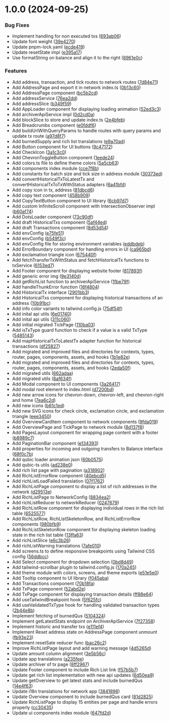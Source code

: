 # 1.0.0 (2024-09-25)


### Bug Fixes

* Implement handling for non executed txs ([693ab06](https://github.com/alexmf91/explorer-frontend/commit/693ab0661e45312d298c3fb4659695fa3db4021b))
* Update font weight ([39e4270](https://github.com/alexmf91/explorer-frontend/commit/39e4270af0882c0cf7334be39551eb0610fefd54))
* Update pnpm-lock.yaml ([ecde419](https://github.com/alexmf91/explorer-frontend/commit/ecde4198cc9656d713139c1a0202cf018ea36ed7))
* Update resetState impl ([e395a17](https://github.com/alexmf91/explorer-frontend/commit/e395a17a0b5b67b91cc211590f134fd1d4ae04fe))
* Use formatString on balance and align it to the right ([8961e0c](https://github.com/alexmf91/explorer-frontend/commit/8961e0cbbe63517513c980e93dfcbf5a3d7d5fe0))


### Features

* Add address, transaction, and tick routes to network routes ([7d84e71](https://github.com/alexmf91/explorer-frontend/commit/7d84e71bd21b0d59df692165545921e9eb34ee75))
* Add AddressPage and export it in network index.ts ([0b13c60](https://github.com/alexmf91/explorer-frontend/commit/0b13c60acd2647e659ca98a26545acb188da945d))
* Add AddressPage component ([bc5b2cd](https://github.com/alexmf91/explorer-frontend/commit/bc5b2cdb9a5f820dfa76420cc0e4062db96994eb))
* Add addressService ([76ea2dd](https://github.com/alexmf91/explorer-frontend/commit/76ea2dd383ee65dfa25046a1e06cbbe9cfd04bbe))
* Add addressSlice ([b349f59](https://github.com/alexmf91/explorer-frontend/commit/b349f59d990cd88c23074b2333d939bb9982aa1a))
* Add AppLoader component for displaying loading animation ([52ed3c3](https://github.com/alexmf91/explorer-frontend/commit/52ed3c33aaab234a898b5c37ad2a90329941a217))
* Add archiverApiService impl ([0d2cd0a](https://github.com/alexmf91/explorer-frontend/commit/0d2cd0a50795ae8ace77c390ebc6ec7e6d645993))
* Add blockSlice to store and update index.ts ([2e4bfeb](https://github.com/alexmf91/explorer-frontend/commit/2e4bfebdb9716c6a972a57029cbc1f8d1504c7fa))
* Add Breadcrumbs component ([e0fddf6](https://github.com/alexmf91/explorer-frontend/commit/e0fddf68d68f4fe70761c839cbddf4f4136ddcd6))
* Add buildUrlWithQueryParams to handle routes with query params and update tx route ([a97d8f7](https://github.com/alexmf91/explorer-frontend/commit/a97d8f7e0be8d815c25576929430d36b27afaafe))
* Add burnedSupply and rich list translations ([e9a70ad](https://github.com/alexmf91/explorer-frontend/commit/e9a70ad1a171bd0869822d95b133ef8d335f5c76))
* Add Button component for UI buttons ([9c47172](https://github.com/alexmf91/explorer-frontend/commit/9c47172a01653598da6c9d618a5991045f8779cc))
* Add CheckIcon ([3a1c3c0](https://github.com/alexmf91/explorer-frontend/commit/3a1c3c003435b26f2afbafa9801934583a0a0c5a))
* Add ChevronToggleButton component ([1eede24](https://github.com/alexmf91/explorer-frontend/commit/1eede24d46155f81bc0bf42c686415fc3543f97e))
* Add colors.ts file to define theme colors ([5a5cb63](https://github.com/alexmf91/explorer-frontend/commit/5a5cb636f727ea387b03982490aaa1a71ddf26d6))
* Add components index module ([cce7f8b](https://github.com/alexmf91/explorer-frontend/commit/cce7f8bdf5b6bee16eaeda94847d00be4068bfce))
* Add constants for batch size and tick size in address module ([30373ed](https://github.com/alexmf91/explorer-frontend/commit/30373edf13100b552abaae35db34656d10f4dacd))
* Add convertHistoricalTxToLatestTx and convertHistoricalTxToTxWithStatus adapters ([6a41bfd](https://github.com/alexmf91/explorer-frontend/commit/6a41bfdf86494b19811affa8995c9a4dd393f822))
* Add copy icon in tx, address ([81dbcd6](https://github.com/alexmf91/explorer-frontend/commit/81dbcd638e2468b102aef80f8698b21203639585))
* Add copy text component ([458b909](https://github.com/alexmf91/explorer-frontend/commit/458b9097e8cbf185cc44f4cca20cee3f5247c782))
* Add CopyTextButton component to UI library ([6cb97d7](https://github.com/alexmf91/explorer-frontend/commit/6cb97d773fdedf45e2e62c2b0860cc11c26b1ad5))
* Add custom InfiniteScroll component with IntersectionObserver impl ([b60af74](https://github.com/alexmf91/explorer-frontend/commit/b60af74b4df94efe6963f3ce85fe3e706cd4900c))
* Add DotsLoader component ([73c90df](https://github.com/alexmf91/explorer-frontend/commit/73c90dfd135d1bf687c6bf8a504f80ddcd4c0138))
* Add draft HistoricalTxs component ([5af44ed](https://github.com/alexmf91/explorer-frontend/commit/5af44eda587d99fdcbf3310aa24971a5d98aa16d))
* Add draft Transactions component ([8d53d54](https://github.com/alexmf91/explorer-frontend/commit/8d53d5402147fd08709f62ac76d83d85a51dc2d8))
* Add envConfig ([e75fe51](https://github.com/alexmf91/explorer-frontend/commit/e75fe518cf2933ee3c3c22b266e2273b16a0b879))
* Add envConfig ([b549f3c](https://github.com/alexmf91/explorer-frontend/commit/b549f3c7618e6f94c6562540f3504c4b9eb3ad7b))
* Add envConfig file for storing environment variables ([eddbdeb](https://github.com/alexmf91/explorer-frontend/commit/eddbdeb2e92994d88407e836db3b84b87207e4ca))
* Add ErrorBoundary component for handling errors in UI ([ca965bd](https://github.com/alexmf91/explorer-frontend/commit/ca965bda93bd14a36ba6c0f3ddd2d19fbdc1d0dc))
* Add exclamation triangle icon ([675440f](https://github.com/alexmf91/explorer-frontend/commit/675440fcfb2772fbf34943ec6ed432eb012e47de))
* Add fetchTransferTxWithStatus and fetchHistoricalTx functions to txService ([6153ed7](https://github.com/alexmf91/explorer-frontend/commit/6153ed791bf8e186dba4f14df704d55dc057c754))
* Add Footer component for displaying website footer ([817893f](https://github.com/alexmf91/explorer-frontend/commit/817893f3eb958e2cde8f29597a637659e89f0067))
* Add generic error img ([9e3140d](https://github.com/alexmf91/explorer-frontend/commit/9e3140d92b248f0bc9afac8651af6cf01dbc8fe5))
* Add getRichList function to archiverApiService ([1fbe79f](https://github.com/alexmf91/explorer-frontend/commit/1fbe79fff7c9d34b3718fc996a523e345765fd9a))
* Add handleThunkError function ([16f4804](https://github.com/alexmf91/explorer-frontend/commit/16f4804b6bb98a1da87e79f4053d0caedea1ac1a))
* Add HistoricalTx interface ([2901bb3](https://github.com/alexmf91/explorer-frontend/commit/2901bb3b175269940f90d1da8dc677bdc00e0d41))
* Add HistoricalTxs component for displaying historical transactions of an address ([10b91bc](https://github.com/alexmf91/explorer-frontend/commit/10b91bcb01b943d99b7f9fe1d3e2e52b4e848c48))
* Add info color variants to tailwind.config.js ([75df54f](https://github.com/alexmf91/explorer-frontend/commit/75df54fe3c8b20402bec37e8e0ffa3022f9db9ec))
* Add inital api utils ([6e01740](https://github.com/alexmf91/explorer-frontend/commit/6e017405e50d542ab8ee3ee8581144a9745c9334))
* Add inital api utils ([311c060](https://github.com/alexmf91/explorer-frontend/commit/311c06076a17419872943dec684ed377212f3000))
* Add initial migrated TickPage ([110ba03](https://github.com/alexmf91/explorer-frontend/commit/110ba0396018b8a82ac628fdd3cca7d3d759c5ba))
* Add isTxType guard function to check if a value is a valid TxType ([5485143](https://github.com/alexmf91/explorer-frontend/commit/5485143c64b99cd29ef75e05156ac338b6f1aa9e))
* Add mapHistoricalTxToLatestTx adapter function for historical transactions ([df25827](https://github.com/alexmf91/explorer-frontend/commit/df2582799ce736026b5ea75463d0cb9e068f5b02))
* Add migrated and improved files and directories for contexts, types, router, pages, components, assets, and hooks ([1b1e82e](https://github.com/alexmf91/explorer-frontend/commit/1b1e82ea6c8eccd66bc838db4a38494251bb4389))
* Add migrated and improved files and directories for contexts, types, router, pages, components, assets, and hooks ([2eda50f](https://github.com/alexmf91/explorer-frontend/commit/2eda50f1b3dc004b9e781bdd82206e634853a1e0))
* Add migrated utils ([662adaa](https://github.com/alexmf91/explorer-frontend/commit/662adaacd910386dbcb356b55bcc3ec86a2c7a38))
* Add migrated utils ([8af634f](https://github.com/alexmf91/explorer-frontend/commit/8af634fc0745a5b8299fe8d7af24b452ff424499))
* Add Modal component to UI components ([3a26417](https://github.com/alexmf91/explorer-frontend/commit/3a264173fa76a93db3d9e8955f06e1241fb0a600))
* Add modal root element to index.html ([d7200bd](https://github.com/alexmf91/explorer-frontend/commit/d7200bda8d793b875367c2f736bd103a62d24c78))
* Add new arrow icons for chevron-down, chevron-left, and chevron-right and home ([7ea6c2d](https://github.com/alexmf91/explorer-frontend/commit/7ea6c2d4c8de10ab7758c9c3623956148ae5562a))
* Add new icons ([b61c1ed](https://github.com/alexmf91/explorer-frontend/commit/b61c1edf51df44b33fdfebb25e41a199c6685a98))
* Add new SVG icons for check circle, exclamation circle, and exclamation triangle ([eee3450](https://github.com/alexmf91/explorer-frontend/commit/eee3450ff48bdfd1318c5d8e7ba55e9549d0b6c1))
* Add OverviewCardItem component to network components ([9fda019](https://github.com/alexmf91/explorer-frontend/commit/9fda019c2eb8c1d7366d02422be5c4ecc72a8476))
* Add OverviewPage and TickPage to network module ([8d137f8](https://github.com/alexmf91/explorer-frontend/commit/8d137f8b5de5b928b55afc2465a68d702ddd0089))
* Add PagesLayout component for wrapping page content with a footer ([b8989c7](https://github.com/alexmf91/explorer-frontend/commit/b8989c75b4d0223b115204c90ab05f2ed736ae08))
* Add PaginationBar component ([e134393](https://github.com/alexmf91/explorer-frontend/commit/e1343930200307547229043cb1edfc4c0a27f23f))
* Add properties for incoming and outgoing transfers to Balance interface ([68f0c7b](https://github.com/alexmf91/explorer-frontend/commit/68f0c7be0b9bc5558dba2df5c94a200e9dab6c05))
* Add qubic loader animation json ([60b0575](https://github.com/alexmf91/explorer-frontend/commit/60b0575f43641b9aa7ef27d704b7003e76dfcc7e))
* Add qubic-ts utils ([ad238e0](https://github.com/alexmf91/explorer-frontend/commit/ad238e09918f472a585c26c88edb50cfecd9ecbe))
* Add rich list page with pagination ([a318902](https://github.com/alexmf91/explorer-frontend/commit/a318902899d8914abccd5a70166fb09fc8aca4f6))
* Add RichListErrorRow component ([40ebcd5](https://github.com/alexmf91/explorer-frontend/commit/40ebcd50ef932e77244337f7d20df46287ec51cc))
* Add richListLoadFailed translation ([07f1762](https://github.com/alexmf91/explorer-frontend/commit/07f17626534a77aad7065b58b3cfca403502625a))
* Add RichListPage component to display a list of rich addresses in the network ([d29513e](https://github.com/alexmf91/explorer-frontend/commit/d29513e107e49e7609dcfcea6167973a88ea1221))
* Add RichListPage to NetworkConfig ([8834ea2](https://github.com/alexmf91/explorer-frontend/commit/8834ea293f035a64729f235bdbec04b68047d9b3))
* Add richListReducer to networkReducer ([0247679](https://github.com/alexmf91/explorer-frontend/commit/02476790879959df32e9008b558246055ee21476))
* Add RichListRow component for displaying individual rows in the rich list table ([6525577](https://github.com/alexmf91/explorer-frontend/commit/652557724855b201ea4312f9cb860f95c29644e6))
* Add RichListRow, RichListSkeletonRow, and RichListErrorRow components ([980bfb9](https://github.com/alexmf91/explorer-frontend/commit/980bfb9799e2456e3509360d2e136a0f06f9b000))
* Add RichListSkeletonRow component for displaying skeleton loading state in the rich list table ([13ffa63](https://github.com/alexmf91/explorer-frontend/commit/13ffa63817db86e713299dceb1081d8de3752ef2))
* Add richListSlice ([e6c3b26](https://github.com/alexmf91/explorer-frontend/commit/e6c3b26aad69526847f88363375be076a39be155))
* Add richListWarning translations ([7afe010](https://github.com/alexmf91/explorer-frontend/commit/7afe01099b647dedaff932dc2777b57451ae52a0))
* Add screens.ts to define responsive breakpoints using Tailwind CSS config ([56ddbcc](https://github.com/alexmf91/explorer-frontend/commit/56ddbcc6f78714795bc997392a8c2eb1e956e23d))
* Add Select component for dropdown selection ([0bd8d49](https://github.com/alexmf91/explorer-frontend/commit/0bd8d4981b397ff74702895858e8bcec6f56b7e1))
* Add tailwind-scrollbar plugin to tailwind.config.js ([170a245](https://github.com/alexmf91/explorer-frontend/commit/170a245637c50ab0472a42de6a4854dba844423d))
* Add theme module with colors, screens, and theme exports ([e51e5e0](https://github.com/alexmf91/explorer-frontend/commit/e51e5e0af09e47bc78e7b4d1b59f5349bf406c3a))
* Add Tooltip component to UI library ([f045aba](https://github.com/alexmf91/explorer-frontend/commit/f045abadabaafab07af4aae40b3572f1f8c285ed))
* Add Transactions component ([70b18fa](https://github.com/alexmf91/explorer-frontend/commit/70b18faff79a390f0e2adf9c5e01001b1a60bb56))
* Add TxPage component ([52abd2e](https://github.com/alexmf91/explorer-frontend/commit/52abd2e961875698ebc24b4ca68b5f4bf779605a))
* Add TxPage component for displaying transaction details ([ff88e64](https://github.com/alexmf91/explorer-frontend/commit/ff88e64d84115c811e204df21004a72dc4b5a328))
* Add useTailwindBreakpoint hook ([5f625fc](https://github.com/alexmf91/explorer-frontend/commit/5f625fce741c171c1a942dd798f0681ff74e5147))
* Add useValidatedTxType hook for handling validated transaction types ([2b44e8b](https://github.com/alexmf91/explorer-frontend/commit/2b44e8b1084c916536702f2990e2c748edd50231))
* Implement fetching of burnedQus ([5104324](https://github.com/alexmf91/explorer-frontend/commit/5104324dd90a9089d2806a73e8231f382f28a7df))
* Implement getLatestStats endpoint on ArchiverApiService ([7f27358](https://github.com/alexmf91/explorer-frontend/commit/7f27358e8befab5522b81a0fe4ca6f17331b4937))
* Implement historic and transfer txs ([e111ef4](https://github.com/alexmf91/explorer-frontend/commit/e111ef430a179856060163d0e4d40ea7faec96ab))
* Implement Reset address state on AddressPage component unmount ([fb93e23](https://github.com/alexmf91/explorer-frontend/commit/fb93e23019559a64cf252c7a2064a816679623fd))
* Implement resetSate reducer func ([bac26c2](https://github.com/alexmf91/explorer-frontend/commit/bac26c2e66ccca12017496806054891d963d3dbd))
* Improve RichListPage layout and add warning message ([4d5265d](https://github.com/alexmf91/explorer-frontend/commit/4d5265d4c1955f10577c013173d9278dc6fe1e38))
* Update amount column alignment ([3e5b56c](https://github.com/alexmf91/explorer-frontend/commit/3e5b56c2d63ea1425668ba545e42ba12bf77d539))
* Update app translations ([a235fee](https://github.com/alexmf91/explorer-frontend/commit/a235fee96ef5a5a7ea7f53585e03f63c8ce09a72))
* Update archiver of tx page ([8ff2967](https://github.com/alexmf91/explorer-frontend/commit/8ff29673272212997f61471273eeefac7bcf68da))
* Update Footer component to include Rich List link ([f57b5b7](https://github.com/alexmf91/explorer-frontend/commit/f57b5b718194165e2cb4a0eba464fffefe84d9fb))
* Update get rich list implementation with new api updates ([6d50ea9](https://github.com/alexmf91/explorer-frontend/commit/6d50ea96820a0f0a30d2c92656b0ef43fa17b9f9))
* Update getOverview to get latest stats and include burnedQus ([14e4f63](https://github.com/alexmf91/explorer-frontend/commit/14e4f631a53258a7704d84ac573a8cdf918a2291))
* Update i18n translations for network app ([3841898](https://github.com/alexmf91/explorer-frontend/commit/38418982d36ecceebd9f5729be8da3e74a0663d8))
* Update Overview component to include burnedQus card ([81d2825](https://github.com/alexmf91/explorer-frontend/commit/81d2825205020acd528735dfd64b549d6daed13d))
* Update RichListPage to display 15 entities per page and handle errors properly ([cc30435](https://github.com/alexmf91/explorer-frontend/commit/cc30435ead784079213374f24eb1651a0b5fa9fc))
* Update ui components index module ([647fd2d](https://github.com/alexmf91/explorer-frontend/commit/647fd2d0d1c6b7765ef2f2aa9c4d0b2c80777093))

